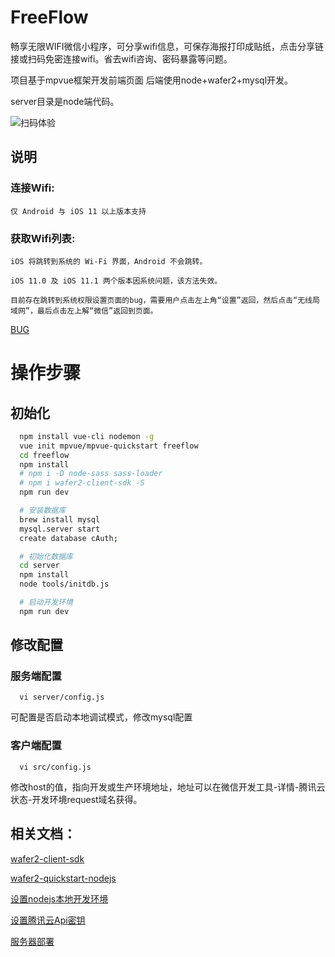 # FreeFlow

  畅享无限WIFI微信小程序，可分享wifi信息，可保存海报打印成贴纸，点击分享链接或扫码免密连接wifi。省去wifi咨询、密码暴露等问题。

  项目基于mpvue框架开发前端页面
  后端使用node+wafer2+mysql开发。

  server目录是node端代码。

![扫码体验](https://raw.githubusercontent.com/ywzhou123/mpvue-node-wifi/master/screen/code.jpg)

## 说明

###  连接Wifi:

    仅 Android 与 iOS 11 以上版本支持

###  获取Wifi列表:

    iOS 将跳转到系统的 Wi-Fi 界面，Android 不会跳转。

    iOS 11.0 及 iOS 11.1 两个版本因系统问题，该方法失效。

    目前存在跳转到系统权限设置页面的bug，需要用户点击左上角“设置”返回，然后点击“无线局域网”，最后点击左上解“微信”返回到页面。

[BUG](https://developers.weixin.qq.com/community/develop/doc/000c02f4990080871047570655ac00)

# 操作步骤

## 初始化

```bash
  npm install vue-cli nodemon -g
  vue init mpvue/mpvue-quickstart freeflow
  cd freeflow
  npm install
  # npm i -D node-sass sass-loader
  # npm i wafer2-client-sdk -S
  npm run dev

  # 安装数据库
  brew install mysql
  mysql.server start
  create database cAuth;

  # 初始化数据库
  cd server
  npm install
  node tools/initdb.js

  # 启动开发环境
  npm run dev
```

## 修改配置

### 服务端配置

```
  vi server/config.js
```

  可配置是否启动本地调试模式，修改mysql配置

### 客户端配置

```
  vi src/config.js
```

  修改host的值，指向开发或生产环境地址，地址可以在微信开发工具-详情-腾讯云状态-开发环境request域名获得。



## 相关文档：

[wafer2-client-sdk](https://cloud.tencent.com/document/product/619/11449)

[wafer2-quickstart-nodejs](https://github.com/tencentyun/wafer2-quickstart-nodejs)

[设置nodejs本地开发环境](https://cloud.tencent.com/document/product/619/12794)

[设置腾讯云Api密钥](https://console.cloud.tencent.com/cam/capi)

[服务器部署](https://www.jianshu.com/p/408ae000fe1f)
